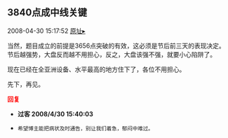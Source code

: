 ## 3840点成中线关键
2008-04-30 15:17:52
[原址▸](http://www.fxgan.com/chan_time/2008_01_06/1024.htm)


当然，题目成立的前提是3656点突破的有效，这必须是节后前三天的表现决定。节后越强势，大盘反而越不用担心，反之，大盘该强不强，就要小心陷阱了。

现在已经在全亚洲设备、水平最高的地方住下了，各位不用担心。

先下，再见。




<font color='red'>**回复**</font>


- **过客 2008/4/30 15:40:03**
- ```
  希望博主能把病状及时通告，别让我们着急，郁闷中难过。
  ```
